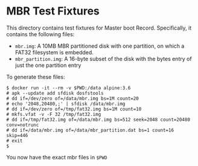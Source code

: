 # MBR Test Fixtures
This directory contains test fixtures for Master boot Record. Specifically, it contains the following files:

* `mbr.img`: A 10MB MBR partitioned disk with one partition, on which a FAT32 filesystem is embedded.
* `mbr_partition.img`: A 16-byte subset of the disk with the bytes entry of just the one partition entry

To generate these files:

```
$ docker run -it --rm -v $PWD:/data alpine:3.6
# apk --update add sfdisk dosfstools
# dd if=/dev/zero of=/data/mbr.img bs=1M count=20
# echo '2048,20480,;' | sfdisk /data/mbr.img
# dd if=/dev/zero of=/tmp/fat32.img bs=1M count=10
# mkfs.vfat -v -F 32 /tmp/fat32.img
# dd if=/tmp/fat32.img of=/data/mbr.img bs=512 seek=2048 count=20480 conv=notrunc
# dd if=/data/mbr.img of=/data/mbr_partition.dat bs=1 count=16 skip=446
# exit
$
```

You now have the exact mbr files in `$PWD`
